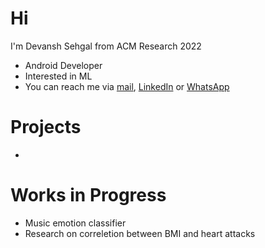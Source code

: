 # Hi
I'm Devansh Sehgal from ACM Research 2022
* Android Developer
* Interested in ML
* You can reach me via [mail](devanshsehgal02@gmail.com), [LinkedIn](https://www.linkedin.com/in/devansh-sehgal/) or [WhatsApp](https://wa.me/+919104684900)

# Projects
*

# Works in Progress
* Music emotion classifier
* Research on correletion between BMI and heart attacks
